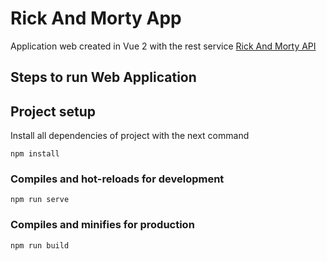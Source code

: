 # Rick And Morty App

Application web created in Vue 2 with the rest service [Rick And Morty API](https://rickandmortyapi.com/documentation/#rest) 

## Steps to run Web Application

## Project setup
Install all dependencies of project with the next command
```
npm install
```


### Compiles and hot-reloads for development
```
npm run serve
```

### Compiles and minifies for production
```
npm run build
```
